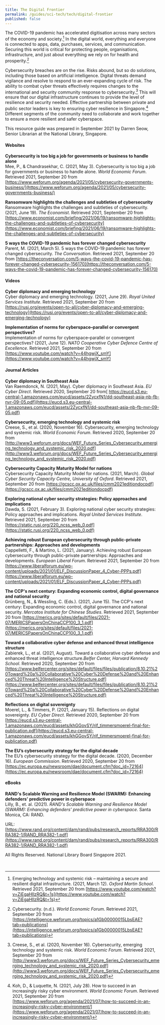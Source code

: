 ```yaml
---
title: The Digital Frontier
permalink: /guides/sci-tech/tech/digital-frontier
published: false
---
```



The COVID-19 pandemic has accelerated digitisation across many sectors of the economy and society.[^1] In the digital world, everything and everyone is connected to apps, data, purchases, services, and communication. Securing this world is critical for protecting people, organisations, infrastructure, and just about everything we rely on for health and prosperity.[^2]  

Cybersecurity breaches are on the rise. Risks abound, but so do solutions, including those based on artificial intelligence. Digital threats demand vigilance and resolve to respond to an ever-expanding cycle of risk. The ability to combat cyber threats effectively requires changes to the international and security community response to cybersecurity.[^3] This will ensure that our digital infrastructure continues to provide the level of resilience and security needed. Effective partnership between private and public sector leaders is key to ensuring cyber resilience in Singapore.[^4] Different segments of the community need to collaborate and work together to ensure a more resilient and safer cyberspace.

This resource guide was prepared in September 2021 by Darren Seow, Senior Librarian at the National Library, Singapore.



#### Websites

**Cybersecurity is too big a job for governments or business to handle alone**<br>
Mee, P., & Chandrasekhar, C. (2021, May 3). Cybersecurity is too big a job for governments or business to handle alone. *World Economic Forum*. Retrieved 2021, September 20 from [https://www.weforum.org/agenda/2021/05/cybersecurity-governments-business/](https://www.weforum.org/agenda/2021/05/cybersecurity-governments-business/) 


**Ransomware highlights the challenges and subtleties of cybersecurity**<br>
Ransomware highlights the challenges and subtleties of cybersecurity. (2021, June 19). *The Economist*. Retrieved 2021, September 20 from [https://www.economist.com/briefing/2021/06/19/ransomware-highlights-the-challenges-and-subtleties-of-cybersecurity](https://www.economist.com/briefing/2021/06/19/ransomware-highlights-the-challenges-and-subtleties-of-cybersecurity)


**5 ways the COVID-19 pandemic has forever changed cybersecurity**<br>
Parent, M. (2021, March 5). 5 ways the COVID-19 pandemic has forever changed cybersecurity. *The Conversation*. Retrieved 2021, September 20 from [https://theconversation.com/5-ways-the-covid-19-pandemic-has-forever-changed-cybersecurity-156170](https://theconversation.com/5-ways-the-covid-19-pandemic-has-forever-changed-cybersecurity-156170)


#### Videos

**Cyber diplomacy and emerging technology**<br>
Cyber diplomacy and emerging technology. (2021, June 29). *Royal United Services Institute*. Retrieved 2021, September 20 from [https://rusi.org/events/open-to-all/cyber-diplomacy-and-emerging-technology](https://rusi.org/events/open-to-all/cyber-diplomacy-and-emerging-technology)


**Implementation of norms for cyberspace–parallel or convergent perspectives?**<br>
Implementation of norms for cyberspace–parallel or convergent perspectives? (2021, June 12). *NATO Cooperative Cyber Defence Centre of Excellence*. Retrieved 2021, September 20 from [https://www.youtube.com/watch?v=44hgwjX_smY](https://www.youtube.com/watch?v=44hgwjX_smY)

#### Journal Articles

**Cyber diplomacy in Southeast Asia**<br>
Van Raemdonck, N. (2021, May). Cyber diplomacy in Southeast Asia. *EU Cyber Direct*. Retrieved 2020, September 20 from[ https://eucd.s3.eu-central-1.amazonaws.com/eucd/assets/2ZycxfN1/dd-southeast-asia-nb-fb-nvr-09-05.pdf](https://eucd.s3.eu-central-1.amazonaws.com/eucd/assets/2ZycxfN1/dd-southeast-asia-nb-fb-nvr-09-05.pdf)


**Cybersecurity, emerging technology and systemic risk**<br>
Creese, S., et al. (2020, November 16). Cybersecurity, emerging technology and systemic risk. *World Economic Forum*. Retrieved 2020, September 20 from [http://www3.weforum.org/docs/WEF_Future_Series_Cybersecurity_emerging_technology_and_systemic_risk_2020.pdf](http://www3.weforum.org/docs/WEF_Future_Series_Cybersecurity_emerging_technology_and_systemic_risk_2020.pdf)


**Cybersecurity Capacity Maturity Model for nations**<br>
Cybersecurity Capacity Maturity Model for nations. (2021, March). *Global Cyber Security Capacity Centre, University of Oxford*. Retrieved 2021, September 20 from [https://gcscc.ox.ac.uk/files/cmm2021editiondocpdf](https://gcscc.ox.ac.uk/files/cmm2021editiondocpdf)

**Exploring national cyber security strategies: Policy approaches and implications**<br>
Dawda, S. (2021, February 3). Exploring national cyber security strategies: Policy approaches and implications. *Royal United Services Institute*. Retrieved 2021, September 20 from [https://static.rusi.org/220_ncss_web_0.pdf](https://static.rusi.org/220_ncss_web_0.pdf)


**Achieving robust European cybersecurity through public-private partnerships: Approaches and developments** <br> 
Cappelletti, F., & Martino, L. (2021, January). Achieving robust European cybersecurity through public-private partnerships: Approaches and developments. *European Liberal Forum*. Retrieved 2021, September 20 from [https://www.liberalforum.eu/wp-content/uploads/2021/01/ELF_DiscussionPaper_4_Cyber-PPPs.pdf](https://www.liberalforum.eu/wp-content/uploads/2021/01/ELF_DiscussionPaper_4_Cyber-PPPs.pdf)

**The CCP's next century: Expanding economic control, digital governance and national security**<br>
Grünberg, N., & Wessling, C. (Eds.). (2021, June 15). The CCP's next century: Expanding economic control, digital governance and national security. *Mercatos Institute for Chinese Studies*. Retrieved 2021, September 20 from [https://merics.org/sites/default/files/2021-07/MERICSPapersOnChinaCCP100_3_1.pdf](https://merics.org/sites/default/files/2021-07/MERICSPapersOnChinaCCP100_3_1.pdf)

**Toward a collaborative cyber defense and enhanced threat intelligence structure**<br>
Zabierek, L., et al. (2021, August). Toward a collaborative cyber defense and enhanced threat intelligence structure.*Belfer Center, Harvard Kennedy School*. Retrieved 2020, September 20 from [https://www.belfercenter.org/sites/default/files/files/publication/8.10.21%20Toward%20a%20Collaborative%20Cyber%20Defense%20and%20Enhanced%20Threat%20Intelligence%20Structure.pdf](https://www.belfercenter.org/sites/default/files/files/publication/8.10.21%20Toward%20a%20Collaborative%20Cyber%20Defense%20and%20Enhanced%20Threat%20Intelligence%20Structure.pdf)


**Reflections on digital sovereignty**<br> 
Moerel, L., & Timmers, P. (2021, January 15). Reflections on digital sovereignty. *EU Cyber Direct*. Retrieved 2020, September 20 from [https://eucd.s3.eu-central-1.amazonaws.com/eucd/assets/khGGovSY/rif_timmersmoerel-final-for-publication.pdf](https://eucd.s3.eu-central-1.amazonaws.com/eucd/assets/khGGovSY/rif_timmersmoerel-final-for-publication.pdf)


**The EU’s cybersecurity strategy for the digital decade**<br>
The EU’s cybersecurity strategy for the digital decade. (2020, December 16). *European Commission*. Retrieved 2020, September 20 from  [https://ec.europa.eu/newsroom/dae/document.cfm?doc_id=72164](https://ec.europa.eu/newsroom/dae/document.cfm?doc_id=72164)


#### eBooks

**RAND's Scalable Warning and Resilience Model (SWARM): Enhancing defenders' predictive power in cyberspace**<br>
Lilly, B., et. al. (2021). *RAND's Scalable Warning and Resilience Model (SWARM): Enhancing defenders' predictive power in cyberspace*. Santa Monica, CA: RAND. 

URL: [https://www.rand.org/content/dam/rand/pubs/research_reports/RRA300/RRA382-1/RAND_RRA382-1.pdf](https://www.rand.org/content/dam/rand/pubs/research_reports/RRA300/RRA382-1/RAND_RRA382-1.pdf)



All Rights Reserved. National Library Board Singapore 2021.

<br>


[^1]:Emerging technology and systemic risk – maintaining a secure and resilient digital infrastructure. (2021, March 12). *Oxford Martin School*. Retrieved 2021, September 20 from [https://www.youtube.com/watch?v=ZiEgaHllzRQ&t=1s](https://www.youtube.com/watch?v=ZiEgaHllzRQ&t=1s)


[^2]:Cybersecurity. (n.d.). *World Economic Forum*. Retrieved 2021, September 20 from [https://intelligence.weforum.org/topics/a1Gb00000015LbsEAE?tab=publications](https://intelligence.weforum.org/topics/a1Gb00000015LbsEAE?tab=publications)


[^3]:Creese, S., et al. (2020, November 16). Cybersecurity, emerging technology and systemic risk. *World Economic Forum*. Retrieved 2021, September 20 from [http://www3.weforum.org/docs/WEF_Future_Series_Cybersecurity_emerging_technology_and_systemic_risk_2020.pdf](http://www3.weforum.org/docs/WEF_Future_Series_Cybersecurity_emerging_technology_and_systemic_risk_2020.pdf)


[^4]:Koh, D., & Luquette, N. (2021, July 28). How to succeed in an increasingly risky cyber environment. *World Economic Forum*. Retrieved 2021, September 20 from [https://www.weforum.org/agenda/2021/07/how-to-succeed-in-an-increasingly-risky-cyber-environment/](https://www.weforum.org/agenda/2021/07/how-to-succeed-in-an-increasingly-risky-cyber-environment/)